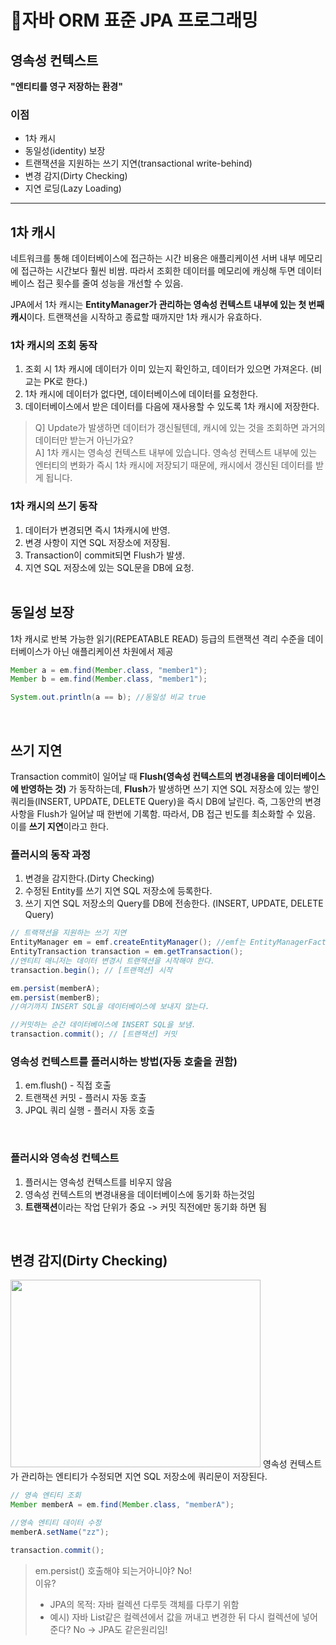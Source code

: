 # :bookmark:자바 ORM 표준 JPA 프로그래밍

## 영속성 컨텍스트
**"엔티티를 영구 저장하는 환경"**

### 이점
* 1차 캐시
* 동일성(identity) 보장
* 트랜잭션을 지원하는 쓰기 지연(transactional write-behind)
* 변경 감지(Dirty Checking)
* 지연 로딩(Lazy Loading)
---
## 1차 캐시
네트워크를 통해 데이터베이스에 접근하는 시간 비용은 애플리케이션 서버 내부 메모리에 접근하는 시간보다 훨씬 비쌈.
따라서 조회한 데이터를 메모리에 캐싱해 두면 데이터베이스 접근 횟수를 줄여 성능을 개선할 수 있음.

JPA에서 1차 캐시는 **EntityManager가 관리하는 영속성 컨텍스트 내부에 있는 첫 번째 캐시**이다.
트랜잭션을 시작하고 종료할 때까지만 1차 캐시가 유효하다.

### 1차 캐시의 조회 동작
1. 조회 시 1차 캐시에 데이터가 이미 있는지 확인하고, 데이터가 있으면 가져온다. (비교는 PK로 한다.)
2. 1차 캐시에 데이터가 없다면, 데이터베이스에 데이터를 요청한다.
3. 데이터베이스에서 받은 데이터를 다음에 재사용할 수 있도록 1차 캐시에 저장한다.

> Q] Update가 발생하면 데이터가 갱신될텐데, 캐시에 있는 것을 조회하면 과거의 데이터만 받는거 아닌가요?   
> A] 1차 캐시는 영속성 컨텍스트 내부에 있습니다. 영속성 컨텍스트 내부에 있는 엔터티의 변화가 즉시 1차 캐시에 저장되기 때문에, 캐시에서 갱신된 데이터를 받게 됩니다.

### 1차 캐시의 쓰기 동작
1. 데이터가 변경되면 즉시 1차캐시에 반영.
2. 변경 사항이 지연 SQL 저장소에 저장됨.
3. Transaction이 commit되면 Flush가 발생.
4. 지연 SQL 저장소에 있는 SQL문을 DB에 요청.
<br/><br/>

## 동일성 보장
1차 캐시로 반복 가능한 읽기(REPEATABLE READ) 등급의 트랜잭션 격리 수준을 데이터베이스가 아닌 애플리케이션 차원에서 제공   
```Java
Member a = em.find(Member.class, "member1");
Member b = em.find(Member.class, "member1");

System.out.println(a == b); //동일성 비교 true
```
<br/>

## 쓰기 지연
Transaction commit이 일어날 때 **Flush(영속성 컨텍스트의 변경내용을 데이터베이스에 반영하는 것)** 가 동작하는데, **Flush**가 발생하면 쓰기 지연 SQL 저장소에 있는 쌓인 쿼리들(INSERT, UPDATE, DELETE Query)을 즉시 DB에 날린다. 즉, 그동안의 변경사항을 Flush가 일어날 때 한번에 기록함. 따라서, DB 접근 빈도를 최소화할 수 있음. 이를 **쓰기 지연**이라고 한다.

### 플러시의 동작 과정
1. 변경을 감지한다.(Dirty Checking)
2. 수정된 Entity를 쓰기 지연 SQL 저장소에 등록한다.
3. 쓰기 지연 SQL 저장소의 Query를 DB에 전송한다. (INSERT, UPDATE, DELETE Query)

```Java
// 트랙잭션을 지원하는 쓰기 지연
EntityManager em = emf.createEntityManager(); //emf는 EntityManagerFactory
EntityTransaction transaction = em.getTransaction();
//엔티티 매니저는 데이터 변경시 트랜잭션을 시작해야 한다.
transaction.begin(); // [트랜잭션] 시작

em.persist(memberA);
em.persist(memberB);
//여기까지 INSERT SQL을 데이터베이스에 보내지 않는다.

//커밋하는 순간 데이터베이스에 INSERT SQL을 보냄.
transaction.commit(); // [트랜잭션] 커밋
```
   
### 영속성 컨텍스트를 플러시하는 방법(자동 호출을 권함)
1. em.flush() - 직접 호출
2. 트랜잭션 커밋 - 플러시 자동 호출
3. JPQL 쿼리 실행 - 플러시 자동 호출
<br/>

### 플러시와 영속성 컨텍스트
1. 플러시는 영속성 컨텍스트를 비우지 않음
2. 영속성 컨텍스트의 변경내용을 데이터베이스에 동기화 하는것임
3. **트랜잭션**이라는 작업 단위가 중요 -> 커밋 직전에만 동기화 하면 됨
<br/>

## 변경 감지(Dirty Checking)
<img src="https://user-images.githubusercontent.com/75151693/227857264-61d0c438-e927-4ebe-bcf5-556bec74af30.png" width = "400" height = "300">   
영속성 컨텍스트가 관리하는 엔티티가 수정되면 지연 SQL 저장소에 쿼리문이 저장된다.

```Java
// 영속 엔티티 조회
Member memberA = em.find(Member.class, "memberA");

//영속 엔티티 데이터 수정
memberA.setName("zz");

transaction.commit();
```

> em.persist() 호출해야 되는거아니야? No!   
> 이유?
> - JPA의 목적: 자바 컬렉션 다루듯 객체를 다루기 위함
> - 예시) 자바 List같은 컬렉션에서 값을 꺼내고 변경한 뒤 다시 컬렉션에 넣어준다? No -> JPA도 같은원리임!
